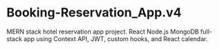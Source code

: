 # Booking-Reservation_App.v4
MERN stack hotel reservation app project. React Node.js MongoDB full-stack app using Context API, JWT, custom hooks, and React calendar. 

